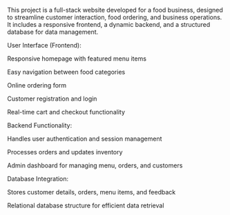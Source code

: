 This project is a full-stack website developed for a food business, designed to streamline customer interaction, food ordering, and business operations. It includes a responsive frontend, a dynamic backend, and a structured database for data management.

User Interface (Frontend):

  Responsive homepage with featured menu items

  Easy navigation between food categories

  Online ordering form

  Customer registration and login

  Real-time cart and checkout functionality

Backend Functionality:

  Handles user authentication and session management

  Processes orders and updates inventory

  Admin dashboard for managing menu, orders, and customers

Database Integration:

  Stores customer details, orders, menu items, and feedback

  Relational database structure for efficient data retrieval
